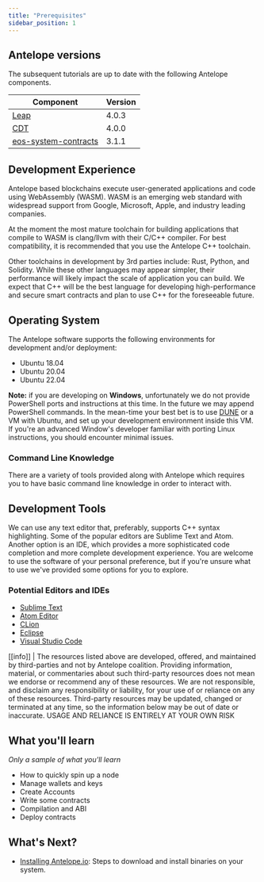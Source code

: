 ```yaml
---
title: "Prerequisites"
sidebar_position: 1
---
```


## Antelope versions

The subsequent tutorials are up to date with the following Antelope components.

| Component | Version |
| ------ | ------ |
| [Leap](https://github.com/AntelopeIO/leap) | 4.0.3 |
| [CDT](https://github.com/AntelopeIO/cdt) | 4.0.0 |
| [eos-system-contracts](https://github.com/eosnetworkfoundation/eos-system-contracts) | 3.1.1 |

## Development Experience

Antelope based blockchains execute user-generated applications and code using WebAssembly (WASM). WASM is an emerging web standard with widespread support from Google, Microsoft, Apple, and industry leading companies.

At the moment the most mature toolchain for building applications that compile to WASM is clang/llvm with their C/C++ compiler. For best compatibility, it is recommended that you use the Antelope C++ toolchain.

Other toolchains in development by 3rd parties include: Rust, Python, and Solidity. While these other languages may appear simpler, their performance will likely impact the scale of application you can build. We expect that C++ will be the best language for developing high-performance and secure smart contracts and plan to use C++ for the foreseeable future.

## Operating System

The Antelope software supports the following environments for development and/or deployment:

* Ubuntu 18.04
* Ubuntu 20.04
* Ubuntu 22.04

__Note:__
 if you are developing on __Windows__, unfortunately we do not provide PowerShell ports and instructions at this time. In the future we may append PowerShell commands. In the mean-time your best bet is to use [DUNE](https://github.com/AntelopeIO/DUNE) or a VM with Ubuntu, and set up your development environment inside this VM. If you're an advanced Window's developer familiar with porting Linux instructions, you should encounter minimal issues.

### Command Line Knowledge

There are a variety of tools provided along with Antelope which requires you to have basic command line knowledge in order to interact with.

## Development Tools

We can use any text editor that, preferably, supports C++ syntax highlighting. Some of the popular editors are Sublime Text and Atom. Another option is an IDE, which provides a more sophisticated code completion and more complete development experience. You are welcome to use the software of your personal preference, but if you're unsure what to use we've provided some options for you to explore.

### Potential Editors and IDEs

- [Sublime Text](https://www.sublimetext.com/)
- [Atom Editor](https://atom.io/)
- [CLion](https://www.jetbrains.com/clion/)
- [Eclipse](http://www.eclipse.org/downloads/packages/release/oxygen/1a/eclipse-ide-cc-developers)
- [Visual Studio Code](https://code.visualstudio.com/)

[[info]]
| The resources listed above are developed, offered, and maintained by third-parties and not by Antelope coalition. Providing information, material, or commentaries about such third-party resources does not mean we endorse or recommend any of these resources. We are not responsible, and disclaim any responsibility or liability, for your use of or reliance on any of these resources. Third-party resources may be updated, changed or terminated at any time, so the information below may be out of date or inaccurate. USAGE AND RELIANCE IS ENTIRELY AT YOUR OWN RISK

<!-- validate this, or add an alternate IDE for Antelope, if any...
Alternatively, you can try out some community driven IDEs specifically developed for Antelope:

- [EOS Studio](https://www.eosstudio.io/)
-->

## What you'll learn

_Only a sample of what you'll learn_
- How to quickly spin up a node
- Manage wallets and keys
- Create Accounts
- Write some contracts
- Compilation and ABI
- Deploy contracts

## What's Next?
- [Installing Antelope.io](./installing-antelope.md): Steps to download and install binaries on your system.